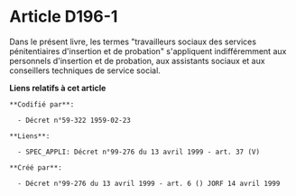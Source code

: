 # Article D196-1

Dans le présent livre, les termes "travailleurs sociaux des services pénitentiaires d'insertion et de probation" s'appliquent
indifféremment aux personnels d'insertion et de probation, aux assistants sociaux et aux conseillers techniques de service
social.

**Liens relatifs à cet article**

	**Codifié par**:

	  - Décret n°59-322 1959-02-23

	**Liens**:

	  - SPEC_APPLI: Décret n°99-276 du 13 avril 1999 - art. 37 (V)

	**Créé par**:

	  - Décret n°99-276 du 13 avril 1999 - art. 6 () JORF 14 avril 1999
